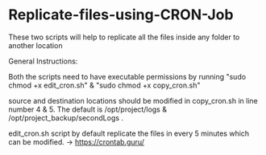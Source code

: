 # Replicate-files-using-CRON-Job
These two scripts will help to replicate all the files inside any folder to another location

General Instructions:

Both the scripts need to have executable permissions by running "sudo chmod +x edit_cron.sh" & "sudo chmod +x copy_cron.sh"

source and destination locations should be modified in copy_cron.sh in line number 4 & 5. The default is /opt/project/logs & /opt/project_backup/secondLogs .

edit_cron.sh script by default replicate the files in every 5 minutes which can be modified. -> https://crontab.guru/
